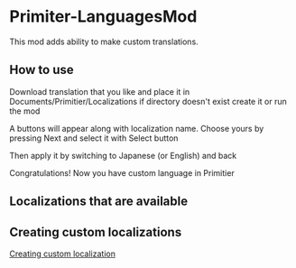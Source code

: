 # Primiter-LanguagesMod
This mod adds ability to make custom translations.
## How to use
Download translation that you like and place it in Documents/Primitier/Localizations if directory doesn't exist create it or run the mod

A buttons will appear along with localization name. Choose yours by pressing Next and select it with Select button

Then apply it by switching to Japanese (or English) and back

Congratulations! Now you have custom language in Primitier

## Localizations that are available

## Creating custom localizations
[Creating custom localization](Docs/CustomLoc.md)

